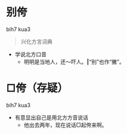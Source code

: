 # 别侉
bih7 kua3
> 兴化方言词典
- 学说北方口音
  - 明明是当地人，还～吓人。‖“别”也作“撇”。


# □侉（存疑）
bih7 kua3
- 有意显出自己是用北方方音说话
  - 他出去两年，现在说话□起侉来啊。